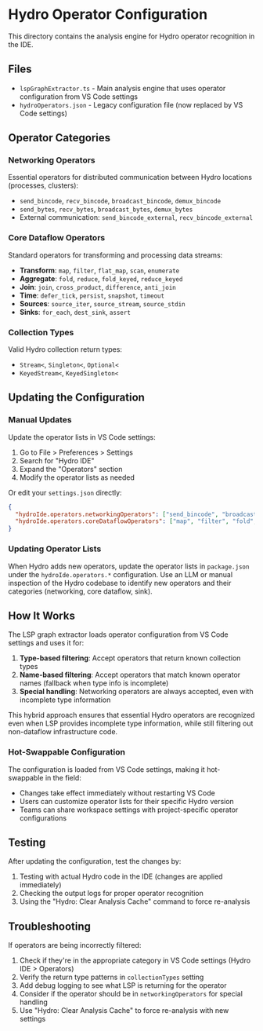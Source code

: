 # Hydro Operator Configuration

This directory contains the analysis engine for Hydro operator recognition in the IDE.

## Files

- `lspGraphExtractor.ts` - Main analysis engine that uses operator configuration from VS Code settings
- `hydroOperators.json` - Legacy configuration file (now replaced by VS Code settings)

## Operator Categories

### Networking Operators

Essential operators for distributed communication between Hydro locations (processes, clusters):

- `send_bincode`, `recv_bincode`, `broadcast_bincode`, `demux_bincode`
- `send_bytes`, `recv_bytes`, `broadcast_bytes`, `demux_bytes`
- External communication: `send_bincode_external`, `recv_bincode_external`

### Core Dataflow Operators

Standard operators for transforming and processing data streams:

- **Transform**: `map`, `filter`, `flat_map`, `scan`, `enumerate`
- **Aggregate**: `fold`, `reduce`, `fold_keyed`, `reduce_keyed`
- **Join**: `join`, `cross_product`, `difference`, `anti_join`
- **Time**: `defer_tick`, `persist`, `snapshot`, `timeout`
- **Sources**: `source_iter`, `source_stream`, `source_stdin`
- **Sinks**: `for_each`, `dest_sink`, `assert`

### Collection Types

Valid Hydro collection return types:

- `Stream<`, `Singleton<`, `Optional<`
- `KeyedStream<`, `KeyedSingleton<`

## Updating the Configuration

### Manual Updates

Update the operator lists in VS Code settings:

1. Go to File > Preferences > Settings
2. Search for "Hydro IDE"
3. Expand the "Operators" section
4. Modify the operator lists as needed

Or edit your `settings.json` directly:

```json
{
  "hydroIde.operators.networkingOperators": ["send_bincode", "broadcast_bincode", ...],
  "hydroIde.operators.coreDataflowOperators": ["map", "filter", "fold", ...]
}
```

### Updating Operator Lists

When Hydro adds new operators, update the operator lists in `package.json` under the `hydroIde.operators.*` configuration. Use an LLM or manual inspection of the Hydro codebase to identify new operators and their categories (networking, core dataflow, sink).

## How It Works

The LSP graph extractor loads operator configuration from VS Code settings and uses it for:

1. **Type-based filtering**: Accept operators that return known collection types
2. **Name-based filtering**: Accept operators that match known operator names (fallback when type info is incomplete)
3. **Special handling**: Networking operators are always accepted, even with incomplete type information

This hybrid approach ensures that essential Hydro operators are recognized even when LSP provides incomplete type information, while still filtering out non-dataflow infrastructure code.

### Hot-Swappable Configuration

The configuration is loaded from VS Code settings, making it hot-swappable in the field:

- Changes take effect immediately without restarting VS Code
- Users can customize operator lists for their specific Hydro version
- Teams can share workspace settings with project-specific operator configurations

## Testing

After updating the configuration, test the changes by:

1. Testing with actual Hydro code in the IDE (changes are applied immediately)
2. Checking the output logs for proper operator recognition
3. Using the "Hydro: Clear Analysis Cache" command to force re-analysis

## Troubleshooting

If operators are being incorrectly filtered:

1. Check if they're in the appropriate category in VS Code settings (Hydro IDE > Operators)
2. Verify the return type patterns in `collectionTypes` setting
3. Add debug logging to see what LSP is returning for the operator
4. Consider if the operator should be in `networkingOperators` for special handling
5. Use "Hydro: Clear Analysis Cache" to force re-analysis with new settings
